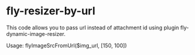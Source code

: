 # fly-resizer-by-url
This code allows you to pass url instead of attachment id using plugin fly-dynamic-image-resizer.

Usage:
flyImageSrcFromUrl($img_url, [150, 100])
